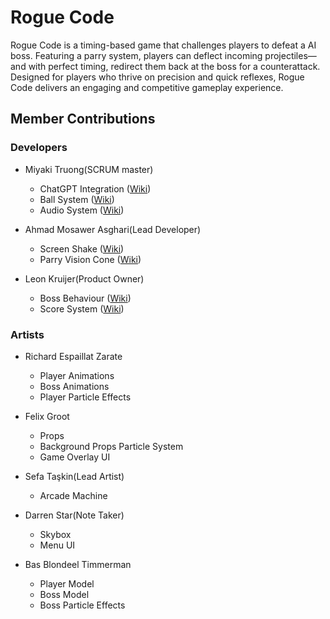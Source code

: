 # Rogue Code

Rogue Code is a  timing-based game that challenges players to defeat a AI boss. Featuring a parry system, players can deflect incoming projectiles—and with perfect timing, redirect them back at the boss for a counterattack. Designed for players who thrive on precision and quick reflexes, Rogue Code delivers an engaging and competitive gameplay experience.

## Member Contributions

### Developers
- Miyaki Truong(SCRUM master)
  - ChatGPT Integration ([Wiki](https://github.com/LeonKDev/Proef_Proeven/wiki/Technical-Design#chatgpt-integration))
  - Ball System ([Wiki](https://github.com/LeonKDev/Proef_Proeven/wiki/Technical-Design#ball-system))
  - Audio System ([Wiki](https://github.com/LeonKDev/Proef_Proeven/wiki/Technical-Design#audio-system))
    
- Ahmad Mosawer Asghari(Lead Developer)
  - Screen Shake ([Wiki]())
  - Parry Vision Cone ([Wiki](https://github.com/LeonKDev/Proef_Proeven/wiki/Technical-Design#playerviewcone-twopartvisioncone))
    
- Leon Kruijer(Product Owner)
  - Boss Behaviour ([Wiki](https://github.com/LeonKDev/Proef_Proeven/wiki/Technical-Design#boss))
  - Score System ([Wiki](https://github.com/LeonKDev/Proef_Proeven/wiki/Technical-Design#score-system))

### Artists

- Richard Espaillat Zarate
  - Player Animations
  - Boss Animations
  - Player Particle Effects
    
- Felix Groot
  - Props
  - Background Props Particle System
  - Game Overlay UI
    
- Sefa Taşkin(Lead Artist)
  - Arcade Machine
    
- Darren Star(Note Taker)
  - Skybox
  - Menu UI
    
- Bas Blondeel Timmerman
  - Player Model
  - Boss Model
  - Boss Particle Effects 
